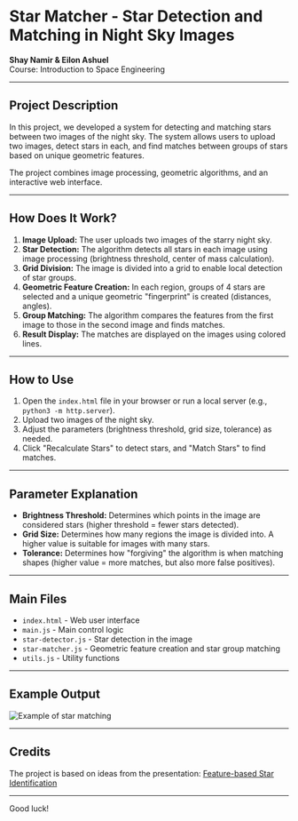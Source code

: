 # Star Matcher - Star Detection and Matching in Night Sky Images

**Shay Namir & Eilon Ashuel**  
Course: Introduction to Space Engineering

---

## Project Description

In this project, we developed a system for detecting and matching stars between two images of the night sky. The system allows users to upload two images, detect stars in each, and find matches between groups of stars based on unique geometric features.

The project combines image processing, geometric algorithms, and an interactive web interface.

---

## How Does It Work?
1. **Image Upload:** The user uploads two images of the starry night sky.
2. **Star Detection:** The algorithm detects all stars in each image using image processing (brightness threshold, center of mass calculation).
3. **Grid Division:** The image is divided into a grid to enable local detection of star groups.
4. **Geometric Feature Creation:** In each region, groups of 4 stars are selected and a unique geometric "fingerprint" is created (distances, angles).
5. **Group Matching:** The algorithm compares the features from the first image to those in the second image and finds matches.
6. **Result Display:** The matches are displayed on the images using colored lines.

---

## How to Use
1. Open the `index.html` file in your browser or run a local server (e.g., `python3 -m http.server`).
2. Upload two images of the night sky.
3. Adjust the parameters (brightness threshold, grid size, tolerance) as needed.
4. Click "Recalculate Stars" to detect stars, and "Match Stars" to find matches.

---

## Parameter Explanation
- **Brightness Threshold:** Determines which points in the image are considered stars (higher threshold = fewer stars detected).
- **Grid Size:** Determines how many regions the image is divided into. A higher value is suitable for images with many stars.
- **Tolerance:** Determines how "forgiving" the algorithm is when matching shapes (higher value = more matches, but also more false positives).

---

## Main Files
- `index.html` - Web user interface
- `main.js` - Main control logic
- `star-detector.js` - Star detection in the image
- `star-matcher.js` - Geometric feature creation and star group matching
- `utils.js` - Utility functions

---

## Example Output
![Example of star matching](readmefiles/example-math1.png)

---

## Credits
The project is based on ideas from the presentation: [Feature-based Star Identification](https://sites.astro.caltech.edu/~moncelsi/FTS_talk.pdf)

---

Good luck!

